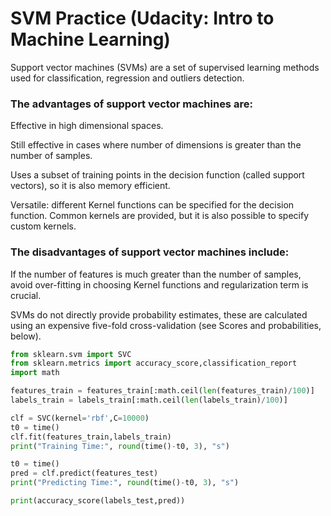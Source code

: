 # SVM Practice (Udacity: Intro to Machine Learning)
Support vector machines (SVMs) are a set of supervised learning methods used for classification, regression and outliers detection.

### The advantages of support vector machines are:

Effective in high dimensional spaces.

Still effective in cases where number of dimensions is greater than the number of samples.

Uses a subset of training points in the decision function (called support vectors), so it is also memory efficient.

Versatile: different Kernel functions can be specified for the decision function. Common kernels are provided, but it is also possible to specify custom kernels.

### The disadvantages of support vector machines include:

If the number of features is much greater than the number of samples, avoid over-fitting in choosing Kernel functions and regularization term is crucial.

SVMs do not directly provide probability estimates, these are calculated using an expensive five-fold cross-validation (see Scores and probabilities, below).

``` python
from sklearn.svm import SVC
from sklearn.metrics import accuracy_score,classification_report
import math

features_train = features_train[:math.ceil(len(features_train)/100)]
labels_train = labels_train[:math.ceil(len(labels_train)/100)]

clf = SVC(kernel='rbf',C=10000)
t0 = time()
clf.fit(features_train,labels_train)
print("Training Time:", round(time()-t0, 3), "s")

t0 = time()
pred = clf.predict(features_test)
print("Predicting Time:", round(time()-t0, 3), "s")

print(accuracy_score(labels_test,pred))

```
